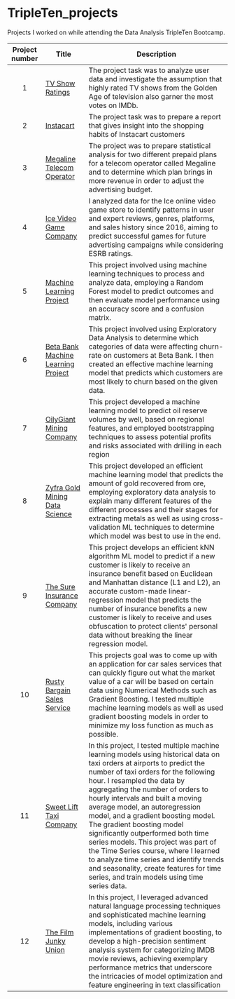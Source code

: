 # TripleTen_projects
Projects I worked on while attending the Data Analysis TripleTen Bootcamp.


| Project number | Title | Description |
| :-----------: | ----------- |----------- |
| 1 | [TV Show Ratings](https://github.com/oliver-worth/TV-Show-Ratings-.git) |The project task was to analyze user data and investigate the assumption that highly rated TV shows from the Golden Age of television also garner the most votes on IMDb. |
| 2 | [Instacart](https://github.com/oliver-worth/Instacart_Project.git) | The project task was to prepare a report that gives insight into the shopping habits of Instacart customers |
| 3 | [Megaline Telecom Operator](https://github.com/oliver-worth/Stats_Telco) | The project was to prepare statistical analysis for two different prepaid plans for a telecom operator called Megaline and to determine which plan brings in more revenue in order to adjust the advertising budget. |
| 4 | [Ice Video Game Company](https://github.com/oliver-worth/GameStore-Ice-) | I analyzed data for the Ice online video game store to identify patterns in user and expert reviews, genres, platforms, and sales history since 2016, aiming to predict successful games for future advertising campaigns while considering ESRB ratings.
| 5 | [Machine Learning Project](https://github.com/oliver-worth/Machine-Learning-project.git) | This project involved using machine learning techniques to process and analyze data, employing a Random Forest model to predict outcomes and then evaluate model performance using an accuracy score and a confusion matrix.
| 6 | [Beta Bank Machine Learning Project](https://github.com/oliver-worth/Beta-Bank) | This project involved using Exploratory Data Analysis to determine which categories of data were affecting churn-rate on customers at Beta Bank. I then created an effective machine learning model that predicts which customers are most likely to churn based on the given data.
| 7 | [OilyGiant Mining Company](https://github.com/oliver-worth/Profitable-Regions-for-Oil.git) | This project developed a machine learning model to predict oil reserve volumes by well, based on regional features, and employed bootstrapping techniques to assess potential profits and risks associated with drilling in each region
| 8 | [Zyfra Gold Mining Data Science](https://github.com/oliver-worth/Gold-Concentration-Machine-Learning.git) | This project developed an efficient machine learning model that predicts the amount of gold recovered from ore, employing exploratory data analysis to explain many different features of the different processes and their stages for extracting metals as well as using cross-validation ML techniques to determine which model was best to use in the end. 
| 9 | [The Sure Insurance Company](https://github.com/oliver-worth/The-Sure-Insurance-Company.git) | This project develops an efficient kNN algorithm ML model to predict if a new customer is likely to receive an insurance benefit based on Euclidean and Manhattan distance (L1 and L2), an accurate custom-made linear-regression model that predicts the number of insurance benefits a new customer is likely to receive and uses obfuscation to protect clients' personal data without breaking the linear regression model.
| 10 | [Rusty Bargain Sales Service](https://github.com/oliver-worth/Rusty-Bargain-Sales-Services.git) | This projects goal was to come up with an application for car sales services that can quickly figure out what the market value of a car will be based on certain data using Numerical Methods such as Gradient Boosting. I tested multiple machine learning models as well as used gradient boosting models in order to minimize my loss function as much as possible.
| 11 | [Sweet Lift Taxi Company](https://github.com/oliver-worth/Sweet-Lift-Taxi.git) | In this project, I tested multiple machine learning models using historical data on taxi orders at airports to predict the number of taxi orders for the following hour. I resampled the data by aggregating the number of orders to hourly intervals and built a moving average model, an autoregression model, and a gradient boosting model. The gradient boosting model significantly outperformed both time series models. This project was part of the Time Series course, where I learned to analyze time series and identify trends and seasonality, create features for time series, and train models using time series data.
| 12 | [The Film Junky Union](https://github.com/oliver-worth/The-Film-Junky.git) | In this project, I leveraged advanced natural language processing techniques and sophisticated machine learning models, including various implementations of gradient boosting, to develop a high-precision sentiment analysis system for categorizing IMDB movie reviews, achieving exemplary performance metrics that underscore the intricacies of model optimization and feature engineering in text classification







